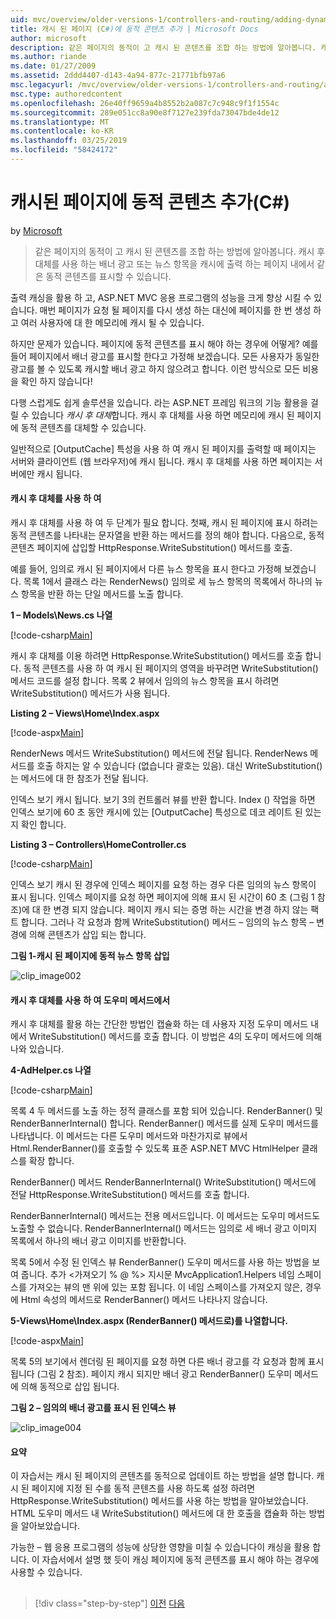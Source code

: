 ```yaml
---
uid: mvc/overview/older-versions-1/controllers-and-routing/adding-dynamic-content-to-a-cached-page-cs
title: 캐시 된 페이지 (C#)에 동적 콘텐츠 추가 | Microsoft Docs
author: microsoft
description: 같은 페이지의 동적이 고 캐시 된 콘텐츠를 조합 하는 방법에 알아봅니다. 캐시 후 대체를 사용 하면 배너 광고 o 같은 동적 콘텐츠를 표시할 수 있습니다...
ms.author: riande
ms.date: 01/27/2009
ms.assetid: 2ddd4407-d143-4a94-877c-21771bfb97a6
msc.legacyurl: /mvc/overview/older-versions-1/controllers-and-routing/adding-dynamic-content-to-a-cached-page-cs
msc.type: authoredcontent
ms.openlocfilehash: 26e40ff9659a4b8552b2a087c7c948c9f1f1554c
ms.sourcegitcommit: 289e051cc8a90e8f7127e239fda73047bde4de12
ms.translationtype: MT
ms.contentlocale: ko-KR
ms.lasthandoff: 03/25/2019
ms.locfileid: "58424172"
---
```

<a name="adding-dynamic-content-to-a-cached-page-c"></a>캐시된 페이지에 동적 콘텐츠 추가(C#)
====================
by [Microsoft](https://github.com/microsoft)

> 같은 페이지의 동적이 고 캐시 된 콘텐츠를 조합 하는 방법에 알아봅니다. 캐시 후 대체를 사용 하는 배너 광고 또는 뉴스 항목을 캐시에 출력 하는 페이지 내에서 같은 동적 콘텐츠를 표시할 수 있습니다.


출력 캐싱을 활용 하 고, ASP.NET MVC 응용 프로그램의 성능을 크게 향상 시킬 수 있습니다. 매번 페이지가 요청 될 페이지를 다시 생성 하는 대신에 페이지를 한 번 생성 하 고 여러 사용자에 대 한 메모리에 캐시 될 수 있습니다.

하지만 문제가 있습니다. 페이지에 동적 콘텐츠를 표시 해야 하는 경우에 어떻게? 예를 들어 페이지에서 배너 광고를 표시할 한다고 가정해 보겠습니다. 모든 사용자가 동일한 광고를 볼 수 있도록 캐시할 배너 광고 하지 않으려고 합니다. 이런 방식으로 모든 비용을 확인 하지 않습니다!

다행 스럽게도 쉽게 솔루션을 있습니다. 라는 ASP.NET 프레임 워크의 기능 활용을 걸릴 수 있습니다 *캐시 후 대체*합니다. 캐시 후 대체를 사용 하면 메모리에 캐시 된 페이지에 동적 콘텐츠를 대체할 수 있습니다.


일반적으로 [OutputCache] 특성을 사용 하 여 캐시 된 페이지를 출력할 때 페이지는 서버와 클라이언트 (웹 브라우저)에 캐시 됩니다. 캐시 후 대체를 사용 하면 페이지는 서버에만 캐시 됩니다.


#### <a name="using-post-cache-substitution"></a>캐시 후 대체를 사용 하 여

캐시 후 대체를 사용 하 여 두 단계가 필요 합니다. 첫째, 캐시 된 페이지에 표시 하려는 동적 콘텐츠를 나타내는 문자열을 반환 하는 메서드를 정의 해야 합니다. 다음으로, 동적 콘텐츠 페이지에 삽입할 HttpResponse.WriteSubstitution() 메서드를 호출.

예를 들어, 임의로 캐시 된 페이지에서 다른 뉴스 항목을 표시 한다고 가정해 보겠습니다. 목록 1에서 클래스 라는 RenderNews() 임의로 세 뉴스 항목의 목록에서 하나의 뉴스 항목을 반환 하는 단일 메서드를 노출 합니다.

**1 – Models\News.cs 나열**

[!code-csharp[Main](adding-dynamic-content-to-a-cached-page-cs/samples/sample1.cs)]

캐시 후 대체를 이용 하려면 HttpResponse.WriteSubstitution() 메서드를 호출 합니다. 동적 콘텐츠를 사용 하 여 캐시 된 페이지의 영역을 바꾸려면 WriteSubstitution() 메서드 코드를 설정 합니다. 목록 2 뷰에서 임의의 뉴스 항목을 표시 하려면 WriteSubstitution() 메서드가 사용 됩니다.

**Listing 2 – Views\Home\Index.aspx**

[!code-aspx[Main](adding-dynamic-content-to-a-cached-page-cs/samples/sample2.aspx)]

RenderNews 메서드 WriteSubstitution() 메서드에 전달 됩니다. RenderNews 메서드를 호출 하지는 알 수 있습니다 (없습니다 괄호는 있음). 대신 WriteSubstitution()는 메서드에 대 한 참조가 전달 됩니다.

인덱스 보기 캐시 됩니다. 보기 3의 컨트롤러 뷰를 반환 합니다. Index () 작업을 하면 인덱스 보기에 60 초 동안 캐시에 있는 [OutputCache] 특성으로 데코 레이트 된 있는지 확인 합니다.

**Listing 3 – Controllers\HomeController.cs**

[!code-csharp[Main](adding-dynamic-content-to-a-cached-page-cs/samples/sample3.cs)]

인덱스 보기 캐시 된 경우에 인덱스 페이지를 요청 하는 경우 다른 임의의 뉴스 항목이 표시 됩니다. 인덱스 페이지를 요청 하면 페이지에 의해 표시 된 시간이 60 초 (그림 1 참조)에 대 한 변경 되지 않습니다. 페이지 캐시 되는 증명 하는 시간을 변경 하지 않는 팩트 합니다. 그러나 각 요청과 함께 WriteSubstitution() 메서드 – 임의의 뉴스 항목 – 변경에 의해 콘텐츠가 삽입 되는 합니다.

**그림 1-캐시 된 페이지에 동적 뉴스 항목 삽입**

![clip_image002](adding-dynamic-content-to-a-cached-page-cs/_static/image1.jpg)

#### <a name="using-post-cache-substitution-in-helper-methods"></a>캐시 후 대체를 사용 하 여 도우미 메서드에서

캐시 후 대체를 활용 하는 간단한 방법인 캡슐화 하는 데 사용자 지정 도우미 메서드 내에서 WriteSubstitution() 메서드를 호출 합니다. 이 방법은 4의 도우미 메서드에 의해 나와 있습니다.

**4-AdHelper.cs 나열**

[!code-csharp[Main](adding-dynamic-content-to-a-cached-page-cs/samples/sample4.cs)]

목록 4 두 메서드를 노출 하는 정적 클래스를 포함 되어 있습니다. RenderBanner() 및 RenderBannerInternal() 합니다. RenderBanner() 메서드를 실제 도우미 메서드를 나타냅니다. 이 메서드는 다른 도우미 메서드와 마찬가지로 뷰에서 Html.RenderBanner()를 호출할 수 있도록 표준 ASP.NET MVC HtmlHelper 클래스를 확장 합니다.

RenderBanner() 메서드 RenderBannerInternal() WriteSubstitution() 메서드에 전달 HttpResponse.WriteSubstitution() 메서드를 호출 합니다.

RenderBannerInternal() 메서드는 전용 메서드입니다. 이 메서드는 도우미 메서드도 노출할 수 없습니다. RenderBannerInternal() 메서드는 임의로 세 배너 광고 이미지 목록에서 하나의 배너 광고 이미지를 반환합니다.

목록 5에서 수정 된 인덱스 뷰 RenderBanner() 도우미 메서드를 사용 하는 방법을 보여 줍니다. 추가 &lt;가져오기 % @ %&gt; 지시문 MvcApplication1.Helpers 네임 스페이스를 가져오는 뷰의 맨 위에 있는 포함 됩니다. 이 네임 스페이스를 가져오지 않은, 경우에 Html 속성의 메서드로 RenderBanner() 메서드 나타나지 않습니다.

**5-Views\Home\Index.aspx (RenderBanner() 메서드로)를 나열합니다.**

[!code-aspx[Main](adding-dynamic-content-to-a-cached-page-cs/samples/sample5.aspx)]

목록 5의 보기에서 렌더링 된 페이지를 요청 하면 다른 배너 광고를 각 요청과 함께 표시 됩니다 (그림 2 참조). 페이지 캐시 되지만 배너 광고 RenderBanner() 도우미 메서드에 의해 동적으로 삽입 됩니다.

**그림 2 – 임의의 배너 광고를 표시 된 인덱스 뷰**

![clip_image004](adding-dynamic-content-to-a-cached-page-cs/_static/image2.jpg)

#### <a name="summary"></a>요약

이 자습서는 캐시 된 페이지의 콘텐츠를 동적으로 업데이트 하는 방법을 설명 합니다. 캐시 된 페이지에 지정 된 수를 동적 콘텐츠를 사용 하도록 설정 하려면 HttpResponse.WriteSubstitution() 메서드를 사용 하는 방법을 알아보았습니다. HTML 도우미 메서드 내 WriteSubstitution() 메서드에 대 한 호출을 캡슐화 하는 방법을 알아보았습니다.

가능한 – 웹 응용 프로그램의 성능에 상당한 영향을 미칠 수 있습니다이 캐싱을 활용 합니다. 이 자습서에서 설명 했 듯이 캐싱 페이지에 동적 콘텐츠를 표시 해야 하는 경우에 사용할 수 있습니다.

## 

## 

> [!div class="step-by-step"]
> [이전](improving-performance-with-output-caching-cs.md)
> [다음](creating-a-controller-cs.md)
